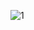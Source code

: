 ![1](https://github.com/amitYadavDev/RecyclerViewPractice/assets/45551012/e6109d14-6e75-4981-966d-515907a59ad3)

